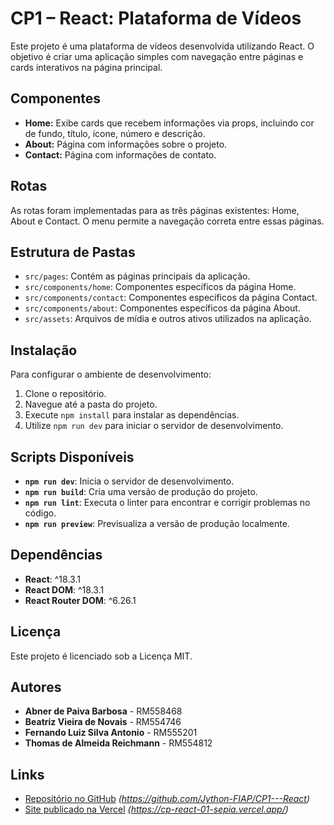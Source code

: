 # CP1 – React: Plataforma de Vídeos

Este projeto é uma plataforma de vídeos desenvolvida utilizando React. O objetivo é criar uma aplicação simples com navegação entre páginas e cards interativos na página principal.

## Componentes

- **Home:** Exibe cards que recebem informações via props, incluindo cor de fundo, título, ícone, número e descrição.
- **About:** Página com informações sobre o projeto.
- **Contact:** Página com informações de contato.

## Rotas

As rotas foram implementadas para as três páginas existentes: Home, About e Contact. O menu permite a navegação correta entre essas páginas.

## Estrutura de Pastas

- `src/pages`: Contém as páginas principais da aplicação.
- `src/components/home`: Componentes específicos da página Home.
- `src/components/contact`: Componentes específicos da página Contact.
- `src/components/about`: Componentes específicos da página About.
- `src/assets`: Arquivos de mídia e outros ativos utilizados na aplicação.

## Instalação

Para configurar o ambiente de desenvolvimento:

1. Clone o repositório.
2. Navegue até a pasta do projeto.
3. Execute `npm install` para instalar as dependências.
4. Utilize `npm run dev` para iniciar o servidor de desenvolvimento.

## Scripts Disponíveis

- **`npm run dev`**: Inicia o servidor de desenvolvimento.
- **`npm run build`**: Cria uma versão de produção do projeto.
- **`npm run lint`**: Executa o linter para encontrar e corrigir problemas no código.
- **`npm run preview`**: Previsualiza a versão de produção localmente.

## Dependências

- **React**: ^18.3.1
- **React DOM**: ^18.3.1
- **React Router DOM**: ^6.26.1

## Licença

Este projeto é licenciado sob a Licença MIT.

## Autores

- **Abner de Paiva Barbosa** - RM558468
- **Beatriz Vieira de Novais** - RM554746
- **Fernando Luiz Silva Antonio** - RM555201
- **Thomas de Almeida Reichmann** - RM554812

## Links

- [Repositório no GitHub](#) _(https://github.com/Jython-FIAP/CP1---React)_
- [Site publicado na Vercel](#) _(https://cp-react-01-sepia.vercel.app/)_

